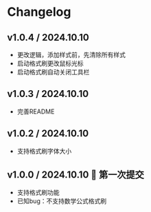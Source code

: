 # Changelog

## v1.0.4 / 2024.10.10 
- 更改逻辑，添加样式前，先清除所有样式
- 启动格式刷更改鼠标光标
- 启动格式刷自动关闭工具栏
## v1.0.3 / 2024.10.10
- 完善README
## v1.0.2 / 2024.10.10 
- 支持格式刷字体大小

## v1.0.0 / 2024.10.10 🎉 第一次提交
- 支持格式刷功能
- 已知bug：不支持数学公式格式刷

